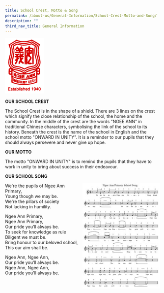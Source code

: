 ```yaml
---
title: School Crest, Motto & Song
permalink: /about-us/General-Information/School-Crest-Motto-and-Song/
description: ""
third_nav_title: General Information
---
```

<img src="/images/NAPS-Crest.jpeg" 
     style="width:25%">
		 
**OUR SCHOOL CREST**


  

The School Crest is in the shape of a shield. There are 3 lines on the crest which signify the close relationship of the school, the home and the community. In the middle of the crest are the words "NGEE ANN" in traditional Chinese characters, symbolising the link of the school to its history. Beneath the crest is the name of the school in English and the school motto "ONWARD IN UNITY". It is a reminder to our pupils that they should always persevere and never give up hope.

 

**OUR MOTTO**


  

The motto "ONWARD IN UNITY" is to remind the pupils that they have to work in unity to bring about success in their endeavour.

**OUR SCHOOL SONG**

<img src="/images/schsong_thumb.jpeg" 
     style="width:50%;float:right">
		 
We're the pupils of Ngee Ann Primary,  
Young though we may be.  
We're the pillars of society  
Not lacking in humility.  
  
Ngee Ann Primary,  
Ngee Ann Primary,  
Our pride you’ll always be.  
To seek for knowledge as rule  
Diligent we must be.  
Bring honour to our beloved school,  
This our aim shall be.  
  
Ngee Ann, Ngee Ann,  
Our pride you’ll always be.  
Ngee Ann, Ngee Ann,  
Our pride you'll always be.

